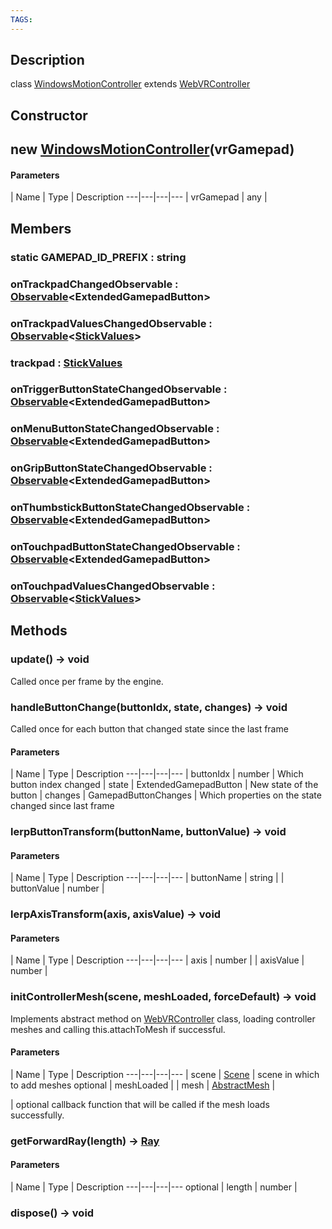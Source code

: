```yaml
---
TAGS:
---
```

## Description

class [WindowsMotionController](/classes/3.1/WindowsMotionController) extends [WebVRController](/classes/3.1/WebVRController)



## Constructor

## new [WindowsMotionController](/classes/3.1/WindowsMotionController)(vrGamepad)



#### Parameters
 | Name | Type | Description
---|---|---|---
 | vrGamepad | any | 

## Members

### static GAMEPAD_ID_PREFIX : string


### onTrackpadChangedObservable : [Observable](/classes/3.1/Observable)&lt;ExtendedGamepadButton&gt;


### onTrackpadValuesChangedObservable : [Observable](/classes/3.1/Observable)&lt;[StickValues](/classes/3.1/StickValues)&gt;


### trackpad : [StickValues](/classes/3.1/StickValues)


### onTriggerButtonStateChangedObservable : [Observable](/classes/3.1/Observable)&lt;ExtendedGamepadButton&gt;


### onMenuButtonStateChangedObservable : [Observable](/classes/3.1/Observable)&lt;ExtendedGamepadButton&gt;


### onGripButtonStateChangedObservable : [Observable](/classes/3.1/Observable)&lt;ExtendedGamepadButton&gt;


### onThumbstickButtonStateChangedObservable : [Observable](/classes/3.1/Observable)&lt;ExtendedGamepadButton&gt;


### onTouchpadButtonStateChangedObservable : [Observable](/classes/3.1/Observable)&lt;ExtendedGamepadButton&gt;


### onTouchpadValuesChangedObservable : [Observable](/classes/3.1/Observable)&lt;[StickValues](/classes/3.1/StickValues)&gt;


## Methods

### update() &rarr; void

Called once per frame by the engine.
### handleButtonChange(buttonIdx, state, changes) &rarr; void

Called once for each button that changed state since the last frame

#### Parameters
 | Name | Type | Description
---|---|---|---
 | buttonIdx | number |  Which button index changed
 | state | ExtendedGamepadButton |  New state of the button
 | changes | GamepadButtonChanges |  Which properties on the state changed since last frame
### lerpButtonTransform(buttonName, buttonValue) &rarr; void



#### Parameters
 | Name | Type | Description
---|---|---|---
 | buttonName | string | 
 | buttonValue | number | 
### lerpAxisTransform(axis, axisValue) &rarr; void



#### Parameters
 | Name | Type | Description
---|---|---|---
 | axis | number | 
 | axisValue | number | 
### initControllerMesh(scene, meshLoaded, forceDefault) &rarr; void

Implements abstract method on [WebVRController](/classes/3.1/WebVRController) class, loading controller meshes and calling this.attachToMesh if successful.

#### Parameters
 | Name | Type | Description
---|---|---|---
 | scene | [Scene](/classes/3.1/Scene) |  scene in which to add meshes
optional | meshLoaded |  | mesh | [AbstractMesh](/classes/3.1/AbstractMesh) | 

 |  optional callback function that will be called if the mesh loads successfully.
### getForwardRay(length) &rarr; [Ray](/classes/3.1/Ray)



#### Parameters
 | Name | Type | Description
---|---|---|---
optional | length | number | 

### dispose() &rarr; void


